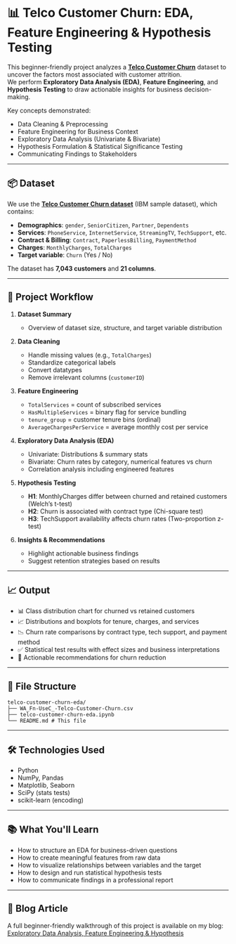 # 📊 Telco Customer Churn: EDA, Feature Engineering & Hypothesis Testing

This beginner-friendly project analyzes a [**Telco Customer Churn**](https://www.kaggle.com/datasets/blastchar/telco-customer-churn) dataset to uncover the factors most associated with customer attrition.  
We perform **Exploratory Data Analysis (EDA)**, **Feature Engineering**, and **Hypothesis Testing** to draw actionable insights for business decision-making.

Key concepts demonstrated:

- Data Cleaning & Preprocessing
- Feature Engineering for Business Context
- Exploratory Data Analysis (Univariate & Bivariate)
- Hypothesis Formulation & Statistical Significance Testing
- Communicating Findings to Stakeholders

---

## 📦 Dataset

We use the [**Telco Customer Churn dataset**](https://www.kaggle.com/datasets/blastchar/telco-customer-churn) (IBM sample dataset), which contains:

- **Demographics**: `gender`, `SeniorCitizen`, `Partner`, `Dependents`
- **Services**: `PhoneService`, `InternetService`, `StreamingTV`, `TechSupport`, etc.
- **Contract & Billing**: `Contract`, `PaperlessBilling`, `PaymentMethod`
- **Charges**: `MonthlyCharges`, `TotalCharges`
- **Target variable**: `Churn` (Yes / No)

The dataset has **7,043 customers** and **21 columns**.

---

## 📌 Project Workflow

1. **Dataset Summary**
   - Overview of dataset size, structure, and target variable distribution

2. **Data Cleaning**
   - Handle missing values (e.g., `TotalCharges`)
   - Standardize categorical labels
   - Convert datatypes
   - Remove irrelevant columns (`customerID`)

3. **Feature Engineering**
   - `TotalServices` = count of subscribed services
   - `HasMultipleServices` = binary flag for service bundling
   - `tenure_group` = customer tenure bins (ordinal)
   - `AverageChargesPerService` = average monthly cost per service

4. **Exploratory Data Analysis (EDA)**
   - Univariate: Distributions & summary stats
   - Bivariate: Churn rates by category, numerical features vs churn
   - Correlation analysis including engineered features

5. **Hypothesis Testing**
   - **H1**: MonthlyCharges differ between churned and retained customers (Welch’s t-test)
   - **H2**: Churn is associated with contract type (Chi-square test)
   - **H3**: TechSupport availability affects churn rates (Two-proportion z-test)

6. **Insights & Recommendations**
   - Highlight actionable business findings
   - Suggest retention strategies based on results

---

## 📈 Output

- 📊 Class distribution chart for churned vs retained customers
- 📈 Distributions and boxplots for tenure, charges, and services
- 📉 Churn rate comparisons by contract type, tech support, and payment method
- ✅ Statistical test results with effect sizes and business interpretations
- 🧠 Actionable recommendations for churn reduction

---

## 📂 File Structure

```
telco-customer-churn-eda/
├── WA_Fn-UseC_-Telco-Customer-Churn.csv
├── telco-customer-churn-eda.ipynb
└── README.md # This file
```


---

## 🛠️ Technologies Used

- Python
- NumPy, Pandas
- Matplotlib, Seaborn
- SciPy (stats tests)
- scikit-learn (encoding)

---

## 📚 What You'll Learn

- How to structure an EDA for business-driven questions
- How to create meaningful features from raw data
- How to visualize relationships between variables and the target
- How to design and run statistical hypothesis tests
- How to communicate findings in a professional report

---

## 📘 Blog Article

A full beginner-friendly walkthrough of this project is available on my blog:
[Exploratory Data Analysis, Feature Engineering & Hypothesis](https://erickhangati.com/exploratory-data-analysis-and-feature-engineering/)